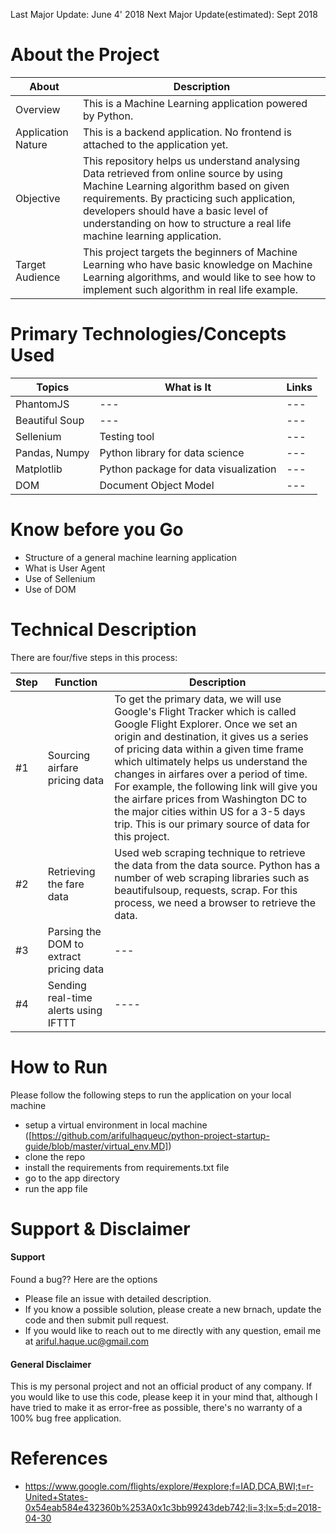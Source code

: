 Last Major Update: June 4' 2018 
Next Major Update(estimated): Sept 2018


About the Project
===
About | Description
---- | ----
Overview | This is a Machine Learning application powered by Python. | The objective of this application is to help us find cheap airfares between an origin and one/several destination places using Python Machine learning techniques.
Application Nature | This is a backend application. No frontend is attached to the application yet. 
Objective | This repository helps us understand analysing Data retrieved from online source by using Machine Learning algorithm based on given requirements. By practicing such application, developers should have a basic level of understanding on how to structure a real life machine learning application. 
Target Audience | This project targets the beginners of Machine Learning who have basic knowledge on Machine Learning algorithms, and would like to see how to implement such algorithm in real life example. 



Primary Technologies/Concepts Used
=========
Topics | What is It | Links
----- | ---- | ----
PhantomJS | --- | ---
Beautiful Soup | --- | ---
Sellenium | Testing tool | ---
Pandas, Numpy | Python library for data science | ---
Matplotlib | Python package for data visualization | ---
DOM | Document Object Model | ---
  

Know before you Go
======
 - Structure of a general machine learning application
 - What is User Agent
 - Use of Sellenium 
 - Use of DOM

Technical Description
===
There are four/five steps in this process:
<br />

Step | Function | Description
--- | --- | ---
#1 | Sourcing airfare pricing data | To get the primary data, we will use Google's Flight Tracker which is called Google Flight Explorer. Once we set an origin and destination, it gives us a series of pricing data within a given time frame which ultimately helps us understand the changes in airfares over a period of time. For example, the following link will give you the airfare prices from Washington DC to the major cities within US for a 3-5 days trip. This is our primary source of data for this project.
#2 | Retrieving the fare data | Used web scraping technique to retrieve the data from the data source. Python has a number of web scraping libraries such as beautifulsoup, requests, scrap. For this process, we need a browser to retrieve the data. 
#3 | Parsing the DOM to extract pricing data | ---
#4 | Sending real-time alerts using IFTTT | ----



How to Run
===
Please follow the following steps to run the application on your local machine
  - setup a virtual environment in local machine ([https://github.com/arifulhaqueuc/python-project-startup-guide/blob/master/virtual_env.MD])
  - clone the repo
  - install the requirements from requirements.txt file
  - go to the app directory
  - run the app file

  

Support & Disclaimer
===
#### Support
Found a bug?? Here are the options
  - Please file an issue with detailed description.
  - If you know a possible solution, please create a new brnach, update the code and then submit pull request.
  - If you would  like to reach out to me directly with any question, email me at ariful.haque.uc@gmail.com

#### General Disclaimer
This is my personal project and not an official product of any company. If you would like to use this code, please keep it in your mind that, although I have tried to make it as error-free as possible, there's no warranty of a 100% bug free application. 




References
===
 - https://www.google.com/flights/explore/#explore;f=IAD,DCA,BWI;t=r-United+States-0x54eab584e432360b%253A0x1c3bb99243deb742;li=3;lx=5;d=2018-04-30


